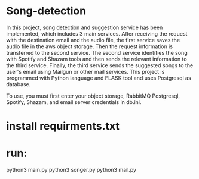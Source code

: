 # Song-detection
In this project, song detection and suggestion service has been implemented, which includes 3 main services. After receiving the request with the destination email and the audio file, the first service saves the audio file in the aws object storage. Then the request information is transferred to the second service. The second service identifies the song with Spotify and Shazam tools and then sends the relevant information to the third service. Finally, the third service sends the suggested songs to the user's email using Mailgun or other mail services. This project is programmed with Python language and FLASK tool and uses Postgresql as database.

To use, you must first enter your object storage, RabbitMQ Postgresql, Spotify, Shazam, and email server credentials in db.ini.

# install requirments.txt

# run: 
python3 main.py 
python3 songer.py 
python3 mail.py
